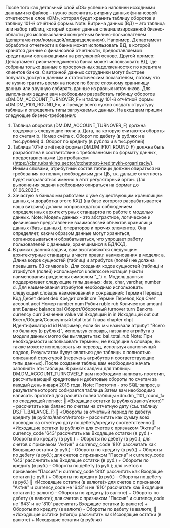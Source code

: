 После того как детальный слой «DS» успешно наполнен исходными данными из файлов –
нужно рассчитать витрину данных финансовой отчетности в слое «DM», которая будет хранить
таблицу оборотов и таблицу 101-й отчётной формы.
Note: Витрина данных (ВД) – это таблица или набор таблиц, который хранит данные
специализированной бизнес-области для использования конкретным бизнес-пользователем
(департаментом/командой/подразделением). Например, Департамент обработки отчетности в
банке может использовать ВД, в которой хранятся данные о финансовой отчетности,
предоставляемой кредитными организациями на регулярной основе. Другой пример:
Департамент риск-менеджмента банка может использовать ВД, где собраны только данные о
просроченных задолженностях по кредитам клиентов банка. С витриной данных сотрудники
могут быстрее получать доступ к данным и статистическим показателям, потому что не нужно
тратить время на поиск по более сложному хранилищу данных или вручную собирать данные
из разных источников.
Для выполнения задачи вам необходимо разработать таблицу оборотов
«DM.DM_ACCOUNT_TURNOVER_F» и таблицу 101-й отчётной формы «DM.DM_F101_ROUND_F»,
и прежде всего нужно создать структуру таблицы и определить типы загружаемых данных. На
вход вам пришли следующие бизнес-требования:
1. Таблица оборотов (DM.DM_ACCOUNT_TURNOVER_F) должна содержать следующие поля:
a. Дата, на которую считаются обороты по счетам
b. Номер счёта
c. Оборот по дебету (в рублях и в тыс.рублей)
d. Оборот по кредиту (в рублях и в тыс.рублей)
2. Таблица 101-й отчётной формы (DM.DM_F101_ROUND_F) должна быть разработана в
соответствие с требованиями по формату данных, предоставленными Центробанком
(https://cbr.ru/banking_sector/otchetnost-kreditnykh-organizaciy/). Иными словами, атрибутный
состав таблицы должен опираться на требования по полям, необходимым для ЦБ, т.к. дальше
отчетность будет направляться именно в этот регуляторный орган. Для выполнения задачи
необходимо опираться на формат до 01.06.2023г.
3. Зачастую в банках мы работаем с уже существующим хранилищем данных, и доработка этого
КХД (на базе которого разрабатывается наша витрина) должна сопровождаться соблюдением
определенных архитектурных стандартов по работе с моделью данных.
Note: Модель данных - это абстрактное, логическое и физическое представление
взаимосвязей объектов хранилища данных (базы данных), операторов и прочих элементов.
Она определяет, каким образом данные могут храниться, организовываться и обрабатываться,
что упрощает работу пользователей с данными, хранящимися в БД/КХД.
4. В рамках данной задачи, вам выставляются следующие архитектурные стандарты в части
правил наименования в модели:
a. Длина кодов сущностей (таблиц) и атрибутов (полей) не должна превышать 63 символа
b. Для создания кодов сущностей (таблиц) и атрибутов (полей) используется underscore нотация
(части наименования разделены символом "_")
c. Модель данных поддерживает следующие типы данных: date, char, varchar, number
d. Для наименования атрибутов необходимо использовать следующий словарь наименований и
сокращений:
Термин Перевод Код
Дебет debet deb
Кредит credit cre
Термин Перевод Код
Счёт account acct
Номер number num
Рубли ruble rub
Количество amount amt
Баланс balance bal
Оборот/Оборотный turnover turn
Валюта currency curr
Значение value val
Входящий in in
Исходящий out out
Всего/Общий/Совокупный total total
Глава chapter chpt
Идентификатор id id
Например, если бы мы называли атрибут "Всего по балансу (в рублях)", используя словарь,
название атрибута в модели данных могло бы выглядеть так: bal_total_rub
Note: При необходимости использовать термины, не входящие в словарь, вы также можете
использовать их перевод, используя аналогичный подход.
Результатом будут являться две таблицы с полностью описанной структурой (перечень
атрибутов и соответствующие типы данных).
После создания таблиц вам необходимо начать заполнять эти таблицы. В рамках задачи для
таблицы DM.DM_ACCOUNT_TURNOVER_F вам необходимо написать прототип,
рассчитывающий кредитовые и дебетовые обороты по счетам за каждый день января 2018
года.
Note: Прототип - это SQL-запрос, в результате которого собирается таблица
 Затем вам необходимо написать прототип для расчёта полей таблицы
«dm.dm_f101_round_f» по следующей логике:
 «Входящие остатки (в рублях/валют/итого)" - рассчитать как баланс по счетам на отчетную
дату (см. таблицу DS.FT_BALANCE_F)
 «Обороты за отчетный период по дебету/кредиту (в рублях/валют/итого)» - рассчитать
как сумму всех проводок за отчетную дату по дебету/кредиту соответственно
 «Исходящие остатки (в рублях)»
для счетов с признаком "Актив" и currency_code '643' рассчитать как Входящие остатки (в
руб.) - Обороты по кредиту (в руб.) + Обороты по дебету (в руб.);
для счетов с признаком "Актив" и currency_code '810' рассчитать как Входящие остатки (в
руб.) - Обороты по кредиту (в руб.) + Обороты по дебету (в руб.);
для счетов с признаком "Пассив" и currency_code '643' рассчитать как Входящие остатки (в
руб.) + Обороты по кредиту (в руб.) - Обороты по дебету (в руб.);
для счетов с признаком "Пассив" и currency_code '810' рассчитать как Входящие остатки (в
руб.) + Обороты по кредиту (в руб.) - Обороты по дебету (в руб.)
 «Исходящие остатки (в валюте)»
для счетов с признаком "Актив" и currency_code не '643' и не '810' рассчитать как Входящие
остатки (в валюте) - Обороты по кредиту (в валюте) + Обороты по дебету
(в валюте);
для счетов с признаком "Пассив" и currency_code не '643' и не '810' рассчитать Входящие
остатки (в валюте) + Обороты по кредиту (в валюте) - Обороты по дебету
(в валюте;
 «Исходящие остатки (итого)»
рассчитать как Исходящие остатки (в валюте) + Исходящие остатки (в рублях)